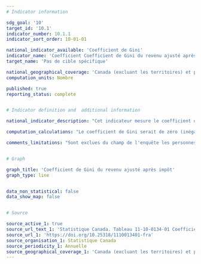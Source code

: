 ```yaml
---
# Indicator information

sdg_goal: '10'
target_id: '10.1'
indicator_number: 10.1.1
indicator_sort_order: 10-01-01

national_indicator_available: 'Coefficient de Gini'
indicator_name: 'Coefficient Coefficient de Gini du revenu ajusté après impôtGini'
target_name: 'Pas de cible spécifique'

national_geographical_coverage: 'Canada (excluant les territoires) et provinces' 
computation_units: Nombre

published: true
reporting_status: complete


# Indicator definition and  additional information

national_indicator_description: "Cet indicateur mesure le coefficient de Gini. Le coefficient de Gini, compris entre zéro et un, mesure le degré relatif d'inégalité dans la distribution du revenu. "

computation_calculations: "Le coefficient de Gini serait de zéro (inégalité minimale) dans le cas d'une population dont chaque personne touche exactement le même revenu du ménage ajusté et il serait de un (inégalité maximale) si une personne touchait tout le revenu du ménage ajusté et les autres n'en touchaient pas du tout. "

comments_limitations: "Sont exclues du champ de l'enquête les personnes qui vivent dans les réserves et dans d'autres peuplements autochtones des provinces, les pensionnaires d'établissements institutionnels et les ménages situés dans des régions extrêmement éloignées où la densité de population est très faible. Dans l'ensemble, ces exclusions représentent moins de 2 % de la population. "


# Graph

graph_title: 'Coefficient de Gini du revenu ajusté après impôt'
graph_type: line


data_non_statistical: false
data_show_map: false


# Source

source_active_1: true
source_url_text_1: 'Statistique Canada. Tableau 11-10-0134-01 Coefficients de Gini du revenu ajusté du marché, total et après impôt'
source_url_1: 'https://doi.org/10.25318/1110013401-fra'
source_organisation_1: Statistique Canada
source_periodicity_1: Annuelle
source_geographical_coverage_1: 'Canada (excluant les territoires) et provinces'
---
```

